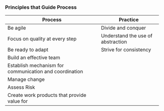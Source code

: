 

### Principles that Guide Process

| Process                                                | Practice                          |
|--------------------------------------------------------|-----------------------------------|
| Be agile                                               | Divide and conquer                |
| Focus on quality at every step                         | Understand the use of abstraction |
| Be ready to adapt                                      | Strive for consistency            |
| Build an effective team                                |                                   |
| Establish mechanism for communication and coordination |                                   |
| Manage change                                          |                                   |
| Assess Risk                                            |                                   |
| Create work products that provide value for            |                                   |
